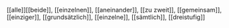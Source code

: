 [[alle]][[beide]], [[einzelnen]], [[aneinander]], [[zu zweit]], [[gemeinsam]], [[einziger]], [[grundsätzlich]], [[einzelne]], [[sämtlich]], [[dreistufig]]